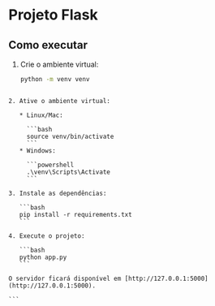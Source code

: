 # Projeto Flask

## Como executar

1. Crie o ambiente virtual:
   ```bash
   python -m venv venv
````

2. Ative o ambiente virtual:

   * Linux/Mac:

     ```bash
     source venv/bin/activate
     ```
   * Windows:

     ```powershell
     .\venv\Scripts\Activate
     ```

3. Instale as dependências:

   ```bash
   pip install -r requirements.txt
   ```

4. Execute o projeto:

   ```bash
   python app.py
   ```

O servidor ficará disponível em [http://127.0.0.1:5000](http://127.0.0.1:5000).

```
